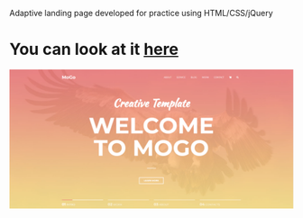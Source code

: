 Adaptive landing page developed for practice using HTML/CSS/jQuery

# You can look at it [here](https://eduard-mychka.github.io/mogo/)

![Screenshot](Mogo1.png)
